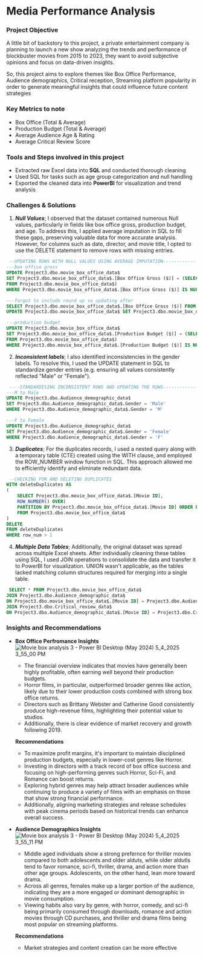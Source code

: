 # Media Performance Analysis
### Project Objective
A little bit of backstory to this project, a private entertainment company is planning to launch a new show analyzing the trends and performance of blockbuster movies from 2015 to 2023, they want to avoid subjective opinions and focus on data-driven insights.

So, this project aims to explore themes like Box Office Performance, Audience demographics, Critical reception, Streaming platform popularity in order to generate meaningful insights that could influence future content strategies
### Key Metrics to note
- Box Office (Total & Average)
- Production Budget (Total & Average)
- Average Audience Age & Rating
- Average Critical Review Score
### Tools and Steps involved in this project
- Extracted raw Excel data into **SQL** and conducted thorough cleaning
- Used SQL for tasks such as age group categorization and null handling
- Exported the cleaned data into **PowerBI** for visualization and trend analysis
### Challenges & Solutions
1. ***Null Values***; I observed that the dataset contained numerous Null values, particularly in fields like box office gross, production budget, and age. To address this, I applied average imputation in SQL to fill these gaps, preserving valuable data for more accurate analysis. However, for columns such as date, director, and movie title, I opted to use the DELETE statement to remove rows with missing entries.
```SQL
 --UPDATING ROWS WITH NULL VALUES USING AVERAGE IMPUTATION------------
---box office gross
UPDATE Project3.dbo.movie_box_office_data$
SET Project3.dbo.movie_box_office_data$.[Box Office Gross ($)] = (SELECT AVG(Project3.dbo.movie_box_office_data$.[Box Office Gross ($)]) AS [avg box ofice gross]
FROM Project3.dbo.movie_box_office_data$)
WHERE Project3.dbo.movie_box_office_data$.[Box Office Gross ($)] IS NULL

---forgot to include round up so updating after
SELECT Project3.dbo.movie_box_office_data$.[Box Office Gross ($)] FROM Project3.dbo.movie_box_office_data$
UPDATE Project3.dbo.movie_box_office_data$ SET Project3.dbo.movie_box_office_data$.[Box Office Gross ($)] = ROUND(Project3.dbo.movie_box_office_data$.[Box Office Gross ($)], 0)

---production budget
UPDATE Project3.dbo.movie_box_office_data$
SET Project3.dbo.movie_box_office_data$.[Production Budget ($)] = (SELECT ROUND (AVG(Project3.dbo.movie_box_office_data$.[Production Budget ($)]), 0) AS [avg production budget]
FROM Project3.dbo.movie_box_office_data$)
WHERE Project3.dbo.movie_box_office_data$.[Production Budget ($)] IS NULL
```

2. ***Inconsistent labels***; I also identified inconsistencies in the gender labels. To resolve this, I used the UPDATE statement in SQL to standardize gender entries (e.g. ensuring all values consistently reflected "Male" or "Female").
``` SQL
 ----STANDARDISING INCONSISTENT ROWS AND UPDATING THE ROWS------------- 
---M to Male
UPDATE Project3.dbo.Audience_demographic_data$
SET Project3.dbo.Audience_demographic_data$.Gender = 'Male'
WHERE Project3.dbo.Audience_demographic_data$.Gender = 'M'

---F to Female
UPDATE Project3.dbo.Audience_demographic_data$
SET Project3.dbo.Audience_demographic_data$.Gender = 'Female'
WHERE Project3.dbo.Audience_demographic_data$.Gender = 'F'
```

3. ***Duplicates***; For the duplicates records, I used a nested query along with a temporary table (CTE) created using the WITH clause, and employed the ROW_NUMBER window function in SQL. This approach allowed me to efficiently identify and eliminate redundant data.
```SQL
 --CHECKING FOR AND DELETING DUPLICATES
WITH deleteDuplicates AS
(
	SELECT Project3.dbo.movie_box_office_data$.[Movie ID],
	ROW_NUMBER() OVER(
	PARTITION BY Project3.dbo.movie_box_office_data$.[Movie ID] ORDER BY Project3.dbo.movie_box_office_data$.[Title]) AS row_num
	FROM Project3.dbo.movie_box_office_data$
)
DELETE
FROM deleteDuplicates
WHERE row_num > 1
```

4. ***Multiple Data Tables***; Additionally, the original dataset was spread across multiple Excel sheets. After individually cleaning these tables using SQL, I used JOIN operations to consolidate the data and transfer it to PowerBI for visualization. UNION wasn't applicable, as the tables lacked matching column structures required for merging into a single table.
```SQL
 SELECT * FROM Project3.dbo.movie_box_office_data$
JOIN Project3.dbo.Audience_demographic_data$
ON Project3.dbo.movie_box_office_data$.[Movie ID] = Project3.dbo.Audience_demographic_data$.[Movie ID]
JOIN Project3.dbo.Critical_review_data$
ON Project3.dbo.Audience_demographic_data$.[Movie ID] = Project3.dbo.Critical_review_data$.[Movie ID]
```
### Insights and Recommendations
- **Box Office Perfromance Insights**
![Movie box analysis 3 - Power BI Desktop (May 2024) 5_4_2025 3_55_00 PM](https://github.com/user-attachments/assets/b1b676ca-18af-410e-a7ba-3b32a8a21c51)

  - The financial overview indicates that movies have generally been highly profitable, often earning well beyond their production budgets.
  - Horror films, in particular, outperformed broader genres like action, likely due to their lower production costs combined with strong box office returns.
  - Directors such as Brittany Webster and Catherine Good consistently produce high-revenue films, highlighting their potential value to studios.
  - Additionally, there is clear evidence of market recovery and growth following 2019.
 
  **Recommendations**
  - To maximize profit margins, it's important to maintain disciplined production budgets, especially in lower-cost genres like Horror.
  - Investing in directors with a track record of box office success and focusing on high-performing genres such Horror, Sci-Fi, and Romance can boost returns.
  - Exploring hybrid genres may help attract broader audiences while continuing to produce a variety of films with an emphasis on those that show strong financial performance.
  - Additionally, aligning marketing strategies and release schedules with peak cinema periods based on historical trends can enhance overall success.

- **Audience Demographics Insights**
![Movie box analysis 3 - Power BI Desktop (May 2024) 5_4_2025 3_55_11 PM](https://github.com/user-attachments/assets/97dacd42-f34e-4a0f-bd7a-7a7d50c70ad2)

  - Middle aged individuals show a strong prefernce for thriller movies compared to both adolescents and older alduts, while older aldutls tend to favor romance, sci-fi, thriller, drama, and action more than other age groups. Adolescents, on the other hand, lean more toward drama.
  - Across all genres, females make up a larger portion of the audience, indicating they are a more engaged or dominant demographic in movie consumption.
  - Viewing habits also vary by genre, with horror, comedy, and sci-fi being primarily consumed through downloads, romance and action movies through CD purchases, and thriller and drama films being most popular on streaming platforms.

  **Recommendations**
  - Market strategies and content creation can be more effective 



